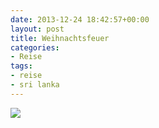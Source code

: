 ```yaml
---
date: 2013-12-24 18:42:57+00:00
layout: post
title: Weihnachtsfeuer
categories:
- Reise
tags:
- reise
- sri lanka
---
```


[![](http://clemi.ag3r.at/wp-content/uploads/2013/12/wpid-Photo-24.12.2013-1713.jpg)](http://clemi.ag3r.at/wp-content/uploads/2013/12/wpid-Photo-24.12.2013-1713.jpg)




